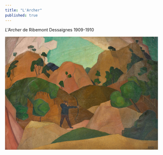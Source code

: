 ```yaml
---
title: "L'Archer"
published: true
---
```


_L'Archer_ de Ribemont Dessaignes 1909-1910

![L'archer](/fichiers/oeuvres/2019-l-archer.png)
